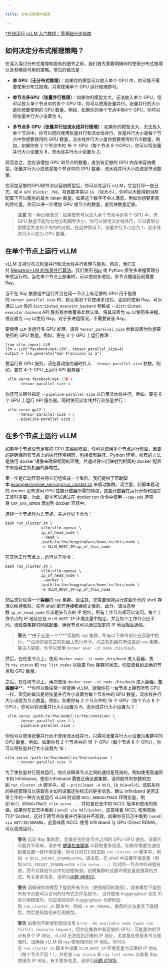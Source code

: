 ```yaml
---

title: 分布式推理与服务

---
```



[*在线运行 vLLM 入门教程：零基础分步指南](https://openbayes.com/console/public/tutorials/rXxb5fZFr29?utm_source=vLLM-CNdoc&utm_medium=vLLM-CNdoc-V1&utm_campaign=vLLM-CNdoc-V1-25ap)


## 如何决定分布式推理策略？

在深入探讨分布式推理和服务的细节之前，我们首先需要明确何时使用分布式推理以及有哪些可用的策略。常见的做法是：

* **单** **GPU（无分布式推理）**：如果你的模型可以放入单个 GPU 中，你可能不需要使用分布式推理。只需使用单个 GPU 运行推理即可。

* **单节点多GPU（张量并行推理）**：如果你的模型太大，无法放入单个 GPU，但可以放入单个节点中的多个 GPU 中，你可以使用张量并行。张量并行的大小是你想要使用的 GPU 数量。例如，如果你的单个节点中有4个 GPU，你可以将张量并行大小设置为 4。

* **多节点多** **GPU（张量并行加流水线并行推理）**：如果你的模型太大，无法放入单个节点中，你可以同时使用张量并行和流水线并行。张量并行大小是每个节点中你想要使用的 GPU 数量，流水线并行大小是你想要使用的节点数量。例如，如果你有 2 个节点中的 16 个 GPU（每个节点 8 个GPU），你可以将张量并行大小设置为 8，流水线并行大小设置为 2。


简而言之，您应该增加 GPU 和节点的数量，直到有足够的 GPU 内存来容纳模型。张量并行大小应该是每个节点中的 GPU 数量，流水线并行大小应该是节点数量。


在添加足够的GPU和节点以容纳模型后，你可以先运行 vLLM，它会打印一些日志，如 `# GPU blocks: 790`。将该数字乘以 `16` （块大小），你可以大致得到当前配置下可以服务的最大 token 数量。如果这个数字不令人满意，例如你想要更高的吞吐量，你可以进一步增加 GPU 或节点的数量，直到块数量足够。


>**注意**
>有一种边缘情况：如果模型可以放入单个节点中的多个 GPU 中，但 GPU 数量不能均匀地分割模型大小，你可以使用流水线并行，它沿着层分割模型并支持不均匀的分割。在这种情况下，张量并行大小应为 1，流水线并行大小应为 GPU 数量。
## 

## 在单个节点上运行 vLLM

vLLM 支持分布式张量并行和流水线并行推理与服务。目前，我们支持 [Megatron-LM 的张量并行算法](https://arxiv.org/pdf/1909.08053.pdf)。我们使用 [Ray](https://github.com/ray-project/ray) 或 Python 原生多进程管理分布式运行时。当在单个节点上部署时，可以使用多进程，多节点推理目前需要 Ray。


当不在 Ray 放置组中运行并且在同一节点上有足够的 GPU 用于配置的 `tensor_parallel_size` 时，默认情况下将使用多进程，否则将使用 Ray。可以通过 `LLM` 类的 `distributed_executor_backend` 参数或 `--distributed-executor-backend` API 服务器参数覆盖此默认值。将其设置为 `mp` 以使用多进程，或设置为 `ray` 以使用 Ray。对于多进程情况，不需要安装 Ray。


要使用 `LLM` 类运行多 GPU 推理，请将 `tensor_parallel_size` 参数设置为你想要使用的 GPU 数量。例如，要在 4 个 GPU 上运行推理：

```plain
from vllm import LLM
llm = LLM("facebook/opt-13b", tensor_parallel_size=4)
output = llm.generate("San Francisco is a")
```


要运行多 GPU 服务，请在启动服务器时传入 `--tensor-parallel-size` 参数。例如，要在 4 个 GPU 上运行 API 服务器：

```go
 vllm serve facebook/opt-13b \
     --tensor-parallel-size 4
```


你还可以额外指定 `--pipeline-parallel-size` 以启用流水线并行。例如，要在 8 个 GPU 上运行 API 服务器，同时使用流水线并行和张量并行：

```go
 vllm serve gpt2 \
     --tensor-parallel-size 4 \
     --pipeline-parallel-size 2
```


## 在多个节点上运行 vLLM

如果单个节点没有足够的 GPU 来容纳模型，你可以使用多个节点运行模型。重要的是确保所有节点上的执行环境相同，包括模型路径、Python 环境。推荐的方法是使用 docker 镜像来确保相同的环境，并通过将它们映射到相同的 docker 配置中来隐藏主机机器的异构性。


第一步是启动容器并将它们组织成一个集群。我们提供了帮助脚本 [examples/online_serving/run_cluster.sh](https://github.com/vllm-project/vllm/blob/main/examples/online_serving/run_cluster.sh) 来启动集群。请注意，此脚本启动的 docker 没有访问 GPU 性能计数器所需的特权，这些计数器在运行分析和跟踪工具时需要。为此，脚本可以通过在 docker run 命令中使用 `--cap-add` 选项将 `CAP_SYS_ADMIN` 添加到 docker 容器中。


选择一个节点作为头节点，并运行以下命令：

```go
bash run_cluster.sh \
                vllm/vllm-openai \
                ip_of_head_node \
                --head \
                /path/to/the/huggingface/home/in/this/node \
                -e VLLM_HOST_IP=ip_of_this_node
```


在其他工作节点上，运行以下命令：

```go
bash run_cluster.sh \
                vllm/vllm-openai \
                ip_of_head_node \
                --worker \
                /path/to/the/huggingface/home/in/this/node \
                -e VLLM_HOST_IP=ip_of_this_node
```


然后您将获得一个**容器**的 ray 集群。请注意，您需要保持运行这些命令的 shell 存活以维持集群。任何 shell 断开连接都会终止集群。此外，请注意参数 `ip_of_head_node` 应该是头节点的 IP 地址，所有工作节点都可以访问。每个工作节点的 IP 地址应在 `VLLM_HOST_IP` 环境变量中指定，并且每个工作节点应不同。请检查集群的网络配置，确保节点可以通过指定的 IP 地址相互通信。


>**警告**
>**由于这是一个****容器的 ray 集群，所有以下命令都应在容器中执行，**否则你是在主机机器上执行命令，而主机机器并未连接到 ray 集群。要进入容器，你可以使用 `docker exec -it node /bin/bash`。

然后，在任意节点上，使用 `docker exec -it node /bin/bash` 进入容器，执行 `ray status` 和 `ray list nodes` 以检查 Ray 集群的状态。你应该看到正确的节点和 GPU 数量。


之后，在任何节点上，再次使用 `docker exec -it node /bin/bash` 进入容器。**在容器中****，**你可以像往常一样使用 vLLM，就像你在一台节点上拥有所有 GPU 一样。常见的做法是将张量并行大小设置为每个节点中的 GPU 数量，流水线并行大小设置为节点数量。例如，如果你有 2 个节点中的 16 个 GPU（每个节点 8 个 GPU），你可以将张量并行大小设置为 8，流水线并行大小设置为 2：

```go
 vllm serve /path/to/the/model/in/the/container \
     --tensor-parallel-size 8 \
     --pipeline-parallel-size 2
```


你也可以使用张量并行而不使用流水线并行，只需将张量并行大小设置为集群中的 GPU 数量。例如，如果你有 2 个节点中的 16 个 GPU（每个节点 8 个 GPU），你可以将张量并行大小设置为 16：

```go
vllm serve /path/to/the/model/in/the/container \
     --tensor-parallel-size 16
```


为了使张量并行高效运行，你应该确保节点之间的通信是高效的，例如使用高速网卡如 Infiniband。使用 Infiniband 需要正确设置集群，请将额外的参数附加到 `run_cluster.sh` 脚本中，如 `--privileged -e NCCL_IB_HCA=mlx5`。请联系你的系统管理员以获取有关如何设置这些标志的更多信息。确认 Infiniband 是否正常工作的一种方法是运行 vLLM 时设置 `NCCL_DEBUG=TRACE` 环境变量，例如 `NCCL_DEBUG=TRACE vllm serve ...` 并检查日志中的 NCCL 版本和使用的网络。如果你在日志中看到 `[send] via NET/Socket`，这意味着 NCCL 使用原始 TCP Socket，这对于跨节点张量并行来说并不高效。如果你在日志中看到 `[send] via NET/IB/GDRDMA`，这意味着 NCCL 使用 Infiniband 与 GPU-Direct RDMA，可以高效运行。


>**警告**
>启动 Ray 集群后，您最好也检查节点之间的 GPU-GPU 通信。设置它可能并不简单。请参考 [健康检查脚本](https://docs.vllm.ai/en/latest/getting_started/troubleshooting.html#troubleshooting-incorrect-hardware-driver) 以获取更多信息。如果你需要为通信配置设置一些环境变量，你可以将它们附加到 `run_cluster.sh` 脚本中，例如 `-e NCCL_SOCKET_IFNAME=eth0`。请注意，在 shell 中设置环境变量（例如 `NCCL_SOCKET_IFNAME=eth0 vllm serve ...`）仅对同一节点中的进程有效，而不对其他节点中的进程有效。创建集群时设置环境变量是推荐的方式。有关更多信息，请参见[问题 #6803](https://github.com/vllm-project/vllm/issues/6803#)。

>**警告**
>请确保你将模型下载到所有节点（使用相同的路径），或者模型下载到所有节点都可以访问的分布式文件系统中。
>当你使用 huggingface 仓库 ID 来引用模型时，你应该将你的 huggingface 令牌附加到 `run_cluster.sh` 脚本中，例如 `-e HF_TOKEN=`。推荐的方法是先下载模型，然后使用路径来引用模型。

>**警告**
>如果你不断收到错误消息 `Error: No available node types can fulfill resource request`，但你在集群中有足够的 GPU，可能是你的节点有多个 IP 地址，vLLM 无法找到正确的 IP 地址，尤其是在使用多节点推理时。请确保 vLLM 和 ray 使用相同的 IP 地址。你可以在 `run_cluster.sh` 脚本中设置 `VLLM_HOST_IP` 环境变量为正确的 IP 地址（每个节点不同！），并检查 `ray status` 和 `ray list nodes` 以查看 Ray 使用的 IP 地址。有关更多信息，请参见[问题 #7815](https://github.com/vllm-project/vllm/issues/7815#)。

